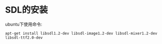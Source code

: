 # SDL的安装

ubuntu下使用命令:

`apt-get install libsdl1.2-dev libsdl-image1.2-dev libsdl-mixer1.2-dev libsdl-ttf2.0-dev`
